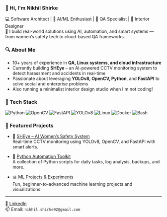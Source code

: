 ### 👋 Hi, I'm Nikhil Shirke  
💻 Software Architect | 🧠 AI/ML Enthusiast | 🧪 QA Specialist | 🎨 Interior Designer  
🚀 I build real-world solutions using AI, automation, and smart systems — from women’s safety tech to cloud-based QA frameworks.

### 🔍 About Me
- 10+ years of experience in **QA, Linux systems, and cloud infrastructure**
- Currently building **SHEye** – an AI-powered CCTV monitoring system to detect harassment and accidents in real-time
- Passionate about leveraging **YOLOv8, OpenCV, Python**, and **FastAPI** to solve social and enterprise problems
- Also running a minimalist interior design studio when I'm not coding!

### 🧰 Tech Stack
![Python](https://img.shields.io/badge/Python-3776AB?style=flat&logo=python&logoColor=white)
![OpenCV](https://img.shields.io/badge/OpenCV-5C3EE8?style=flat&logo=opencv&logoColor=white)
![FastAPI](https://img.shields.io/badge/FastAPI-009688?style=flat&logo=fastapi&logoColor=white)
![YOLOv8](https://img.shields.io/badge/YOLOv8-FFAA00?style=flat&logo=github&logoColor=black)
![Linux](https://img.shields.io/badge/Linux-FCC624?style=flat&logo=linux&logoColor=black)
![Docker](https://img.shields.io/badge/Docker-2496ED?style=flat&logo=docker&logoColor=white)
![Bash](https://img.shields.io/badge/Bash-121011?style=flat&logo=gnubash&logoColor=white)

### 📌 Featured Projects
- 🔐 [SHEye – AI Women’s Safety System](https://github.com/yourusername/sheye)  
  Real-time CCTV monitoring using YOLOv8, OpenCV, and FastAPI with smart alerts.

- 🤖 [Python Automation Toolkit](https://github.com/yourusername/python-automation)  
  A collection of Python scripts for daily tasks, log analysis, backups, and more.

- 📊 [ML Projects & Experiments](https://github.com/yourusername/ml-lab)  
  Fun, beginner-to-advanced machine learning projects and visualizations.

---

🔗 [LinkedIn](https://www.linkedin.com/in/nikhil-shirke-079221145)  
📫 Email: `nikhil.shirke92@gmail.com`
